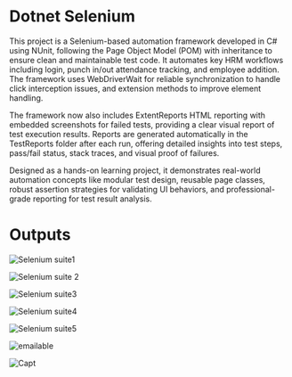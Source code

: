 # Dotnet Selenium
This project is a Selenium-based automation framework developed in C# using NUnit, following the Page Object Model (POM) with inheritance to ensure clean and maintainable test code. It automates key HRM workflows including login, punch in/out attendance tracking, and employee addition. The framework uses WebDriverWait for reliable synchronization to handle click interception issues, and extension methods to improve element handling.

The framework now also includes ExtentReports HTML reporting with embedded screenshots for failed tests, providing a clear visual report of test execution results. Reports are generated automatically in the TestReports folder after each run, offering detailed insights into test steps, pass/fail status, stack traces, and visual proof of failures.

Designed as a hands-on learning project, it demonstrates real-world automation concepts like modular test design, reusable page classes, robust assertion strategies for validating UI behaviors, and professional-grade reporting for test result analysis.



# Outputs
![Selenium suite1](https://github.com/user-attachments/assets/df38129c-8784-42d7-b00a-ca6527803fe0)

![Selenium suite 2](https://github.com/user-attachments/assets/9455605f-a87a-45d0-8a24-650c0b190477)

![Selenium suite3](https://github.com/user-attachments/assets/c62540ff-ef4a-4657-a5a3-0d582dbcaaf0)

![Selenium suite4](https://github.com/user-attachments/assets/365b826b-594e-4918-9979-edd5c5d68950)

![Selenium suite5](https://github.com/user-attachments/assets/e6a1fbfa-8217-48d6-afd0-62855441878a)

![emailable](https://github.com/user-attachments/assets/e63ccd83-cb2b-475d-ad45-66e2f40b4f97)

![Capt](https://github.com/user-attachments/assets/960f3399-3de1-449d-9c57-fbd5391b3417)











